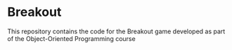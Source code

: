 # Breakout
This repository contains the code for the Breakout game developed as part of the Object-Oriented Programming course
